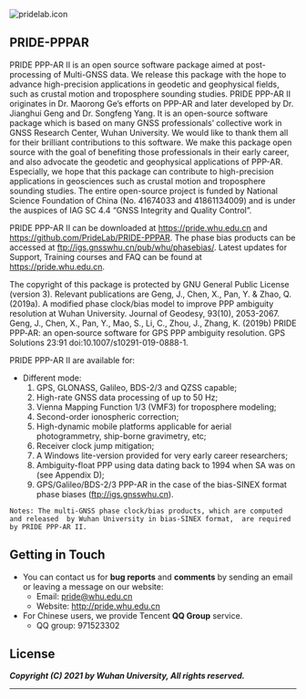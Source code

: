 ![pridelab.icon](https://github.com/PrideLab/PRIDE-PPPAR/blob/master/pride.png)
## PRIDE-PPPAR

PRIDE PPP-AR II is an open source software package aimed at post-processing of Multi-GNSS data.
We release this package with the hope to advance high-precision applications in 
geodetic and geophysical fields,
such as crustal motion and troposphere sounding studies.
PRIDE PPP-AR II originates in Dr. Maorong Ge’s efforts on PPP-AR and later developed by 
Dr. Jianghui Geng and Dr. Songfeng Yang. 
It is an open-source software package which is based on 
many GNSS professionals’ collective work in GNSS Research Center, Wuhan University. 
We would like to thank them all for their brilliant contributions to this software. 
We make this package open source with the goal of benefiting those professionals in their early career, 
and also advocate the geodetic and geophysical applications of PPP-AR. 
Especially, we hope that this package can contribute to high-precision applications in geosciences 
such as crustal motion and troposphere sounding studies. 
The entire open-source project is funded by National Science Foundation of China (No. 41674033 and 41861134009) 
and is under the auspices of IAG SC 4.4 “GNSS Integrity and Quality Control”.

PRIDE PPP-AR II can be downloaded at https://pride.whu.edu.cn and https://github.com/PrideLab/PRIDE-PPPAR. 
The phase bias products can be accessed at ftp://igs.gnsswhu.cn/pub/whu/phasebias/. 
Latest updates for Support, Training courses and FAQ can be found at https://pride.whu.edu.cn. 

The copyright of this package is protected by GNU General Public License (version 3). Relevant publications are 
Geng, J., Chen, X., Pan, Y. & Zhao, Q. (2019a). A modified phase clock/bias model to improve PPP ambiguity resolution at Wuhan University. Journal of Geodesy, 93(10), 2053-2067.
Geng, J., Chen, X., Pan, Y., Mao, S., Li, C., Zhou, J., Zhang, K. (2019b) PRIDE PPP‑AR: an open‑source software for GPS PPP ambiguity resolution. GPS Solutions 23:91 doi:10.1007/s10291-019-0888-1.


PRIDE PPP-AR II are available for:

* Different mode:
    1)  GPS, GLONASS, Galileo, BDS-2/3 and QZSS capable;
    2)  High-rate GNSS data processing of up to 50 Hz;
    3)  Vienna Mapping Function 1/3 (VMF3) for troposphere modeling;
    4)  Second-order ionospheric correction;
    5)  High-dynamic mobile platforms applicable for aerial photogrammetry, ship-borne gravimetry, etc;
    6)  Receiver clock jump mitigation;
    7)  A Windows lite-version provided for very early career researchers;
    8)  Ambiguity-float PPP using data dating back to 1994 when SA was on (see Appendix D);
    9)  GPS/Galileo/BDS-2/3 PPP-AR in the case of the bias-SINEX format phase biases (ftp://igs.gnsswhu.cn).

`Notes: The multi-GNSS phase clock/bias products, which are computed and released 
by Wuhan University in bias-SINEX format, 
are required by PRIDE PPP-AR II.`

## Getting in Touch

* You can contact us for **bug reports** and **comments** 
by sending an email or leaving a message on our website:
    * Email: <pride@whu.edu.cn>
    * Website: <http://pride.whu.edu.cn>
* For Chinese users, we provide Tencent **QQ Group** service.
    * QQ group: 971523302

## License


***Copyright (C) 2021 by Wuhan University, All rights reserved.***

---
